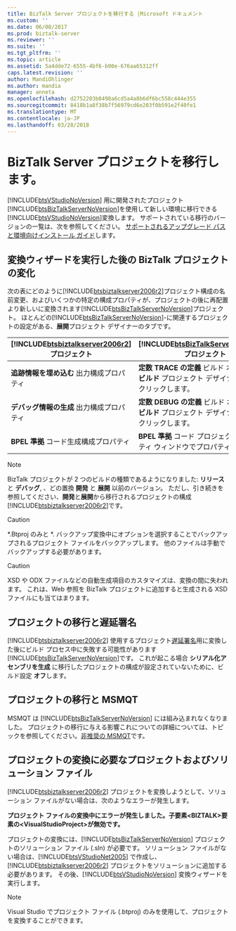 ```yaml
---
title: BizTalk Server プロジェクトを移行する |Microsoft ドキュメント
ms.custom: ''
ms.date: 06/08/2017
ms.prod: biztalk-server
ms.reviewer: ''
ms.suite: ''
ms.tgt_pltfrm: ''
ms.topic: article
ms.assetid: 5a4dde72-6555-4bf6-b90e-676aa65312ff
caps.latest.revision: ''
author: MandiOhlinger
ms.author: mandia
manager: anneta
ms.openlocfilehash: d2752203b0498a6cd5a4a8b6df6bc558c444e355
ms.sourcegitcommit: 8418b1a8f38b7f56979cd6e203f0b591e2f40fe1
ms.translationtype: MT
ms.contentlocale: ja-JP
ms.lasthandoff: 03/28/2018
---
```

# <a name="migrating-a-biztalk-server-project"></a>BizTalk Server プロジェクトを移行します。
[!INCLUDE[btsVStudioNoVersion](../includes/btsvstudionoversion-md.md)] 用に開発されたプロジェクト[!INCLUDE[btsBizTalkServerNoVersion](../includes/btsbiztalkservernoversion-md.md)]を使用して新しい環境に移行できる[!INCLUDE[btsVStudioNoVersion](../includes/btsvstudionoversion-md.md)]変換します。 サポートされている移行のバージョンの一覧は、次を参照してください。 [サポートされるアップグレード パスと環境向けインストール ガイド](http://social.technet.microsoft.com/wiki/contents/articles/28554.biztalk-server-supported-upgrade-paths-and-installation-guides.aspx)します。  
  
## <a name="biztalk-project-changes-after-running-the-conversion-wizard"></a>変換ウィザードを実行した後の BizTalk プロジェクトの変化  
 次の表にどのように[!INCLUDE[btsbiztalkserver2006r2](../includes/btsbiztalkserver2006r2-md.md)]プロジェクト構成の名前変更、およびいくつかの特定の構成プロパティが、プロジェクトの後に再配置より新しいに変換されます[!INCLUDE[btsBizTalkServerNoVersion](../includes/btsbiztalkservernoversion-md.md)]プロジェクト。 ほとんどの[!INCLUDE[btsBizTalkServerNoVersion](../includes/btsbiztalkservernoversion-md.md)]-に関連するプロジェクトの設定がある、**展開**プロジェクト デザイナーのタブです。  
  
|[!INCLUDE[btsbiztalkserver2006r2](../includes/btsbiztalkserver2006r2-md.md)] プロジェクト|[!INCLUDE[btsBizTalkServerNoVersion](../includes/btsbiztalkservernoversion-md.md)] プロジェクト|  
|------------------------------------------------------------------------------------|---------------------------------------------------------------------------------------|  
|**追跡情報を埋め込む** 出力構成プロパティ|**定数 TRACE の定義** ビルド オプション、 **ビルド** プロジェクト デザイナーのタブをクリックします。|  
|**デバッグ情報の生成** 出力構成プロパティ|**定数 DEBUG の定義** ビルド オプション、 **ビルド** プロジェクト デザイナーのタブをクリックします。|  
|**BPEL 準拠** コード生成構成プロパティ|**BPEL 準拠** コード プロジェクトのプロパティ ウィンドウでプロパティを生成|  
  
> [!NOTE]
>  BizTalk プロジェクトが 2 つのビルドの種類であるようになりました: **リリース** と **デバッグ**, 、どの置換 **開発** と **展開** 以前のバージョン。 ただし、引き続きを参照してください、**開発**と**展開**から移行されるプロジェクトの構成[!INCLUDE[btsbiztalkserver2006r2](../includes/btsbiztalkserver2006r2-md.md)]です。  
  
> [!CAUTION]
>  *.Btproj のみと \*. バックアップ変換中にオプションを選択することでバックアップされるプロジェクト ファイルをバックアップします。 他のファイルは手動でバックアップする必要があります。  
  
> [!CAUTION]
>  XSD や ODX ファイルなどの自動生成項目のカスタマイズは、変換の間に失われます。 これは、Web 参照を BizTalk プロジェクトに追加すると生成される XSD ファイルにも当てはまります。  
  
## <a name="project-migration-and-delay-signing"></a>プロジェクトの移行と遅延署名  
 [!INCLUDE[btsbiztalkserver2006r2](../includes/btsbiztalkserver2006r2-md.md)] 使用するプロジェクト[遅延署名](http://go.microsoft.com/fwlink/p/?LinkId=140992)用に変換した後にビルド プロセス中に失敗する可能性があります[!INCLUDE[btsBizTalkServerNoVersion](../includes/btsbiztalkservernoversion-md.md)]です。 これが起こる場合 **シリアル化アセンブリを生成** に移行したプロジェクトの構成が設定されていないために、ビルド設定 **オフ**します。  
  
## <a name="project-migration-and-msmqt"></a>プロジェクトの移行と MSMQT  
 MSMQT は [!INCLUDE[btsBizTalkServerNoVersion](../includes/btsbiztalkservernoversion-md.md)] には組み込まれなくなりました。 プロジェクトの移行に与える影響これについての詳細については、トピックを参照してください。[非推奨の MSMQT](../core/msmqt-deprecation.md)です。  
  
## <a name="project-conversion-requires-the-project-and-solution-file"></a>プロジェクトの変換に必要なプロジェクトおよびソリューション ファイル  
 [!INCLUDE[btsbiztalkserver2006r2](../includes/btsbiztalkserver2006r2-md.md)] プロジェクトを変換しようとして、ソリューション ファイルがない場合は、次のようなエラーが発生します。  
  
 **プロジェクト ファイルの変換中にエラーが発生しました。子要素\<BIZTALK\>要素の\<VisualStudioProject\>が無効です。**  
  
 プロジェクトの変換には、[!INCLUDE[btsBizTalkServerNoVersion](../includes/btsbiztalkservernoversion-md.md)] プロジェクトのソリューション ファイル (.sln) が必要です。 ソリューション ファイルがない場合は、[!INCLUDE[btsVStudioNet2005](../includes/btsvstudionet2005-md.md)] で作成し、[!INCLUDE[btsbiztalkserver2006r2](../includes/btsbiztalkserver2006r2-md.md)] プロジェクトをソリューションに追加する必要があります。 その後、[!INCLUDE[btsVStudioNoVersion](../includes/btsvstudionoversion-md.md)] 変換ウィザードを実行します。  
  
> [!NOTE]
>  Visual Studio でプロジェクト ファイル (.btproj) のみを使用して、プロジェクトを変換することができます。